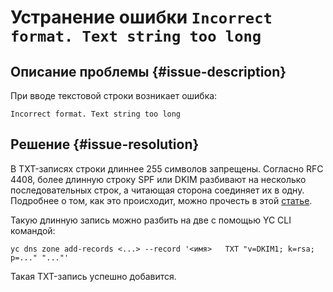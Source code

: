 # Устранение ошибки `Incorrect format. Text string too long`


## Описание проблемы {#issue-description}

При вводе текстовой строки возникает ошибка:
```
Incorrect format. Text string too long
```

## Решение {#issue-resolution}

В TXT-записях строки длиннее 255 символов запрещены. Согласно RFC 4408, более длинную строку SPF или DKIM разбивают на несколько последовательных строк, а читающая сторона соединяет их в одну. Подробнее о том, как это происходит, можно прочесть в этой [статье](https://kb.isc.org/docs/aa-00356).

Такую длинную запись можно разбить на две с помощью YC CLI командой: 
```
yc dns zone add-records <...> --record '<имя> ￼ TXT "v=DKIM1; k=rsa; p=..." "..."'
```

Такая TXT-запись успешно добавится.